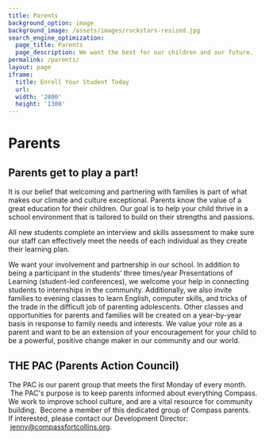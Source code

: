 ```yaml
---
title: Parents
background_option: image
background_image: /assets/images/rockstars-resized.jpg
search_engine_optimization:
  page_title: Parents
  page_description: We want the best for our children and our future.
permalink: /parents/
layout: page
iframe:
  title: Enroll Your Student Today
  url:
  width: '2000'
  height: '1300'
---
```


# Parents

## Parents get to play a part!

It is our belief that welcoming and partnering with families is part of what makes our climate and culture exceptional. Parents know the value of a great education for their children. Our goal is to help your child thrive in a school environment that is tailored to build on their strengths and passions.

All new students complete an interview and skills assessment to make sure our staff can effectively meet the needs of each individual as they create their learning plan.

We want your involvement and partnership in our school. In addition to being a participant in the students’ three times/year Presentations of Learning (student-led conferences), we welcome your help in connecting students to internships in the community. Additionally, we also invite families to evening classes to learn English, computer skills, and tricks of the trade in the difficult job of parenting adolescents. Other classes and opportunities for parents and families will be created on a year-by-year basis in response to family needs and interests. We value your role as a parent and want to be an extension of your encouragement for your child to be a powerful, positive change maker in our community and our world.

## THE PAC (Parents Action Council)

The PAC is our parent group that meets the first Monday of every month. &nbsp;The PAC's purpose is to keep parents informed about everything Compass. We work to improve school culture, and are a vital resource for community building. &nbsp;Become a member of this dedicated group of Compass parents.&nbsp; If interested, please contact our Development Director: &nbsp;[jenny@compassfortcollins.org](mailto:jenny@compassfortcollins.org?subject=The%20Compass%20PAC).

&nbsp;